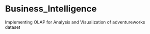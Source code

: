# Business_Intelligence
Implementing OLAP for Analysis and Visualization of adventureworks dataset 
